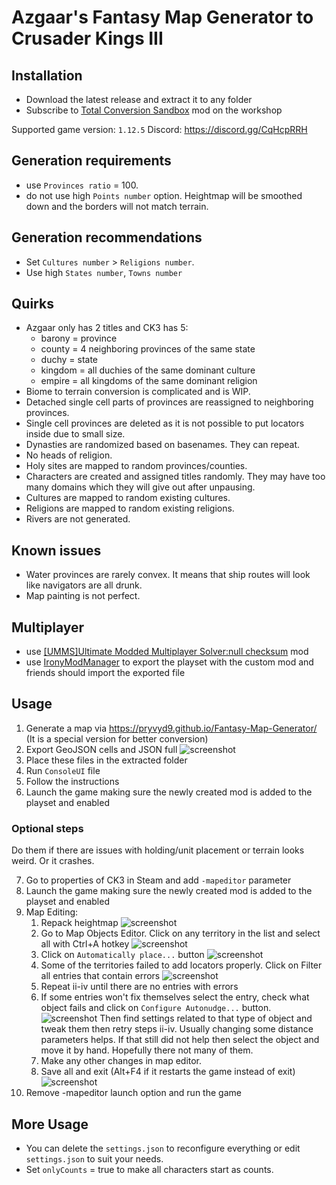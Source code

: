 # Azgaar's Fantasy Map Generator to Crusader Kings III
## Installation
- Download the latest release and extract it to any folder
- Subscribe to [Total Conversion Sandbox](https://steamcommunity.com/sharedfiles/filedetails/?id=2524797018) mod on the workshop

Supported game version: `1.12.5`
Discord: https://discord.gg/CqHcpRRH

## Generation requirements
- use `Provinces ratio` = 100.
- do not use high `Points number` option. Heightmap will be smoothed down and the borders will not match terrain.

## Generation recommendations
- Set `Cultures number` > `Religions number`.
- Use high `States number`, `Towns number`

## Quirks
- Azgaar only has 2 titles and CK3 has 5:
	- barony = province
	- county = 4 neighboring provinces of the same state
	- duchy = state
	- kingdom = all duchies of the same dominant culture
	- empire = all kingdoms of the same dominant religion
- Biome to terrain conversion is complicated and is WIP.
- Detached single cell parts of provinces are reassigned to neighboring provinces.
- Single cell provinces are deleted as it is not possible to put locators inside due to small size.
- Dynasties are randomized based on basenames. They can repeat.
- No heads of religion.
- Holy sites are mapped to random provinces/counties.
- Characters are created and assigned titles randomly. They may have too many domains which they will give out after unpausing.
- Cultures are mapped to random existing cultures.
- Religions are mapped to random existing religions.
- Rivers are not generated.

## Known issues
- Water provinces are rarely convex. It means that ship routes will look like navigators are all drunk.
- Map painting is not perfect.

## Multiplayer
- use [[UMMS]Ultimate Modded Multiplayer Solver:null checksum](https://steamcommunity.com/sharedfiles/filedetails/?id=3227254722) mod
- use [IronyModManager](https://bcssov.github.io/IronyModManager/) to export the playset with the custom mod and friends should import the exported file

## Usage
1. Generate a map via https://pryvyd9.github.io/Fantasy-Map-Generator/ (It is a special version for better conversion)
2. Export GeoJSON cells and JSON full
![screenshot](docs/photo_2024-05-08_21-40-06.jpg)
3. Place these files in the extracted folder
4. Run `ConsoleUI` file
5. Follow the instructions
6. Launch the game making sure the newly created mod is added to the playset and enabled

### Optional steps
Do them if there are issues with holding/unit placement or terrain looks weird. Or it crashes.

7. Go to properties of CK3 in Steam and add `-mapeditor` parameter
8. Launch the game making sure the newly created mod is added to the playset and enabled
9. Map Editing:
    1. Repack heightmap
		![screenshot](docs/Screenshot_2024-05-08_214628.png)
	2. Go to Map Objects Editor. Click on any territory in the list and select all with Ctrl+A hotkey
		![screenshot](docs/Screenshot_2024-05-08_214847.png)
	3. Click on `Automatically place...` button
		![screenshot](docs/Screenshot_2024-05-08_215322.png)
	4. Some of the territories failed to add locators properly. Click on Filter all entries that contain errors
	    ![screenshot](docs/Screenshot_2024-05-08_215116.png)
	5. Repeat ii-iv until there are no entries with errors
	6. If some entries won't fix themselves select the entry, check what object fails and click on `Configure Autonudge...` button.
	    ![screenshot](docs/Screenshot_2024-05-08_215624.png)
	Then find settings related to that type of object and tweak them then retry steps ii-iv. Usually changing some distance parameters helps. If that still did not help then select the object and move it by hand. Hopefully there not many of them.
	7. Make any other changes in map editor.
	8. Save all and exit (Alt+F4 if it restarts the game instead of exit)
	    ![screenshot](docs/Screenshot_2024-05-08_220216.png)
10. Remove -mapeditor launch option and run the game

## More Usage
- You can delete the `settings.json` to reconfigure everything or edit `settings.json` to suit your needs.
- Set `onlyCounts` = true to make all characters start as counts.
